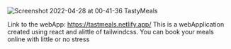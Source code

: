 ![Screenshot 2022-04-28 at 00-41-36 TastyMeals](https://user-images.githubusercontent.com/95056164/165655626-02db50f4-f22a-4b20-9503-67dfa472db2b.png)



Link to the webApp: https://tastmeals.netlify.app/
This is a webApplication created using react and alittle of tailwindcss. You can book your meals online with little or no stress

